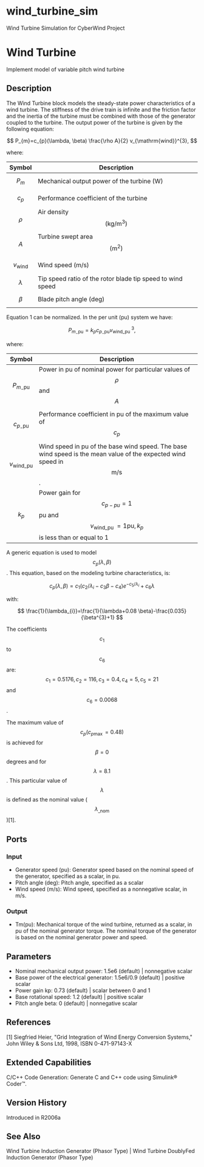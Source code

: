 # wind_turbine_sim
Wind Turbine Simulation for CyberWind Project

# Wind Turbine

Implement model of variable pitch wind turbine

## Description

The Wind Turbine block models the steady-state power characteristics of a wind turbine. The stiffness of the drive train is infinite and the friction factor and the inertia of the turbine must be combined with those of the generator coupled to the turbine. The output power of the turbine is given by the following equation:

$$ P_{m}=c_{p}(\lambda, \beta) \frac{\rho A}{2} v_{\mathrm{wind}}^{3}, $$

where:

| Symbol | Description |
|--------|-------------|
| $$P_{m}$$ | Mechanical output power of the turbine (W) |
| $$c_{p}$$ | Performance coefficient of the turbine |
| $$\rho$$ | Air density $$\left(\mathrm{kg} / \mathrm{m}^{3}\right)$$ |
| $$A$$ | Turbine swept area $$\left(\mathrm{m}^{2}\right)$$ |
| $$v_{\text {wind }}$$ | Wind speed (m/s) |
| $$\lambda$$ | Tip speed ratio of the rotor blade tip speed to wind speed |
| $$\beta$$ | Blade pitch angle (deg) |

Equation 1 can be normalized. In the per unit (pu) system we have:

$$ P_{m_{-} \mathrm{pu}}=k_{p} c_{p_{-} \mathrm{pu}} v_{\text {wind_pu }}^{3}, $$

where:

| Symbol | Description |
|--------|-------------|
| $$P_{m_{-} \mathrm{pu}}$$ | Power in pu of nominal power for particular values of $$\rho$$ and $$A$$ |
| $$c_{p_{-} \mathrm{pu}}$$ | Performance coefficient in pu of the maximum value of $$c_{p}$$ |
| $$v_{\text {wind_pu }}$$ | Wind speed in pu of the base wind speed. The base wind speed is the mean value of the expected wind speed in $$\mathrm{m} / \mathrm{s}$$. |
| $$k_{p}$$ | Power gain for $$c_{p-p u}=1$$ pu and $$v_{\text {wind_pu }}=1 \mathrm{pu}, k_{p}$$ is less than or equal to 1 |

A generic equation is used to model $$c_{p}(\lambda, \beta)$$. This equation, based on the modeling turbine characteristics, is:

$$ c_{p}(\lambda, \beta)=c_{1}\left(c_{2} / \lambda_{i}-c_{3} \beta-c_{4}\right) e^{-c_{5} / \lambda_{i}}+c_{6} \lambda $$

with:

$$ \frac{1}{\lambda_{i}}=\frac{1}{\lambda+0.08 \beta}-\frac{0.035}{\beta^{3}+1} $$

The coefficients $$c_{1}$$ to $$c_{6}$$ are: $$c_{1}=0.5176, c_{2}=116, c_{3}=0.4, c_{4}=5, c_{5}=21$$ and $$c_{6}=0.0068$$.

The maximum value of $$c_{p}\left(c_{p \max }=0.48\right)$$ is achieved for $$\beta=0$$ degrees and for $$\lambda=8.1$$. This particular value of $$\lambda$$ is defined as the nominal value ( $$\lambda_{\text {_nom }}$$ )[1].

## Ports

### Input

- Generator speed (pu): Generator speed based on the nominal speed of the generator, specified as a scalar, in pu.
- Pitch angle (deg): Pitch angle, specified as a scalar
- Wind speed (m/s): Wind speed, specified as a nonnegative scalar, in m/s.

### Output

- Tm(pu): Mechanical torque of the wind turbine, returned as a scalar, in pu of the nominal generator torque. The nominal torque of the generator is based on the nominal generator power and speed.

## Parameters

- Nominal mechanical output power: 1.5e6 (default) | nonnegative scalar
- Base power of the electrical generator: 1.5e6/0.9 (default) | positive scalar
- Power gain kp: 0.73 (default) | scalar between 0 and 1
- Base rotational speed: 1.2 (default) | positive scalar
- Pitch angle beta: 0 (default) | nonnegative scalar

## References

[1] Siegfried Heier, "Grid Integration of Wind Energy Conversion Systems," John Wiley & Sons Ltd, 1998, ISBN 0-471-97143-X

## Extended Capabilities

C/C++ Code Generation: Generate C and C++ code using Simulink® Coder™.

## Version History

Introduced in R2006a

## See Also

Wind Turbine Induction Generator (Phasor Type) | Wind Turbine DoublyFed Induction Generator (Phasor Type)
